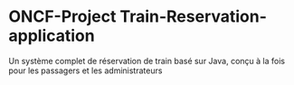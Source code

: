 # ONCF-Project Train-Reservation-application
Un système complet de réservation de train basé sur Java, conçu à la fois pour les passagers et les administrateurs

